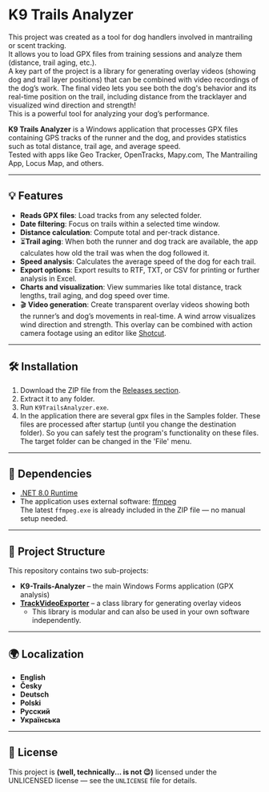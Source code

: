 # K9 Trails Analyzer

This project was created as a tool for dog handlers involved in mantrailing or scent tracking.  
It allows you to load GPX files from training sessions and analyze them (distance, trail aging, etc.).  
A key part of the project is a library for generating overlay videos (showing dog and trail layer positions) that can be combined with video recordings of the dog’s work. The final video lets you see both the dog's behavior and its real-time position on the trail, including distance from the tracklayer and visualized wind direction and strength!  
This is a powerful tool for analyzing your dog’s performance.

**K9 Trails Analyzer** is a Windows application that processes GPX files containing GPS tracks of the runner and the dog, and provides statistics such as total distance, trail age, and average speed.  
Tested with apps like Geo Tracker, OpenTracks, Mapy.com, The Mantrailing App, Locus Map, and others.

---

## 💡 Features

- **Reads GPX files**: Load tracks from any selected folder.
- **Date filtering**: Focus on trails within a selected time window.
- **Distance calculation**: Compute total and per-track distance.
- ⏳**Trail aging**: When both the runner and dog track are available, the app calculates how old the trail was when the dog followed it.
- **Speed analysis**: Calculates the average speed of the dog for each trail.
- **Export options**: Export results to RTF, TXT, or CSV for printing or further analysis in Excel.
- **Charts and visualization**: View summaries like total distance, track lengths, trail aging, and dog speed over time.
- 🎬 **Video generation**: Create transparent overlay videos showing both the runner’s and dog’s movements in real-time. A wind arrow visualizes wind direction and strength. This overlay can be combined with action camera footage using an editor like [Shotcut](https://shotcut.org/).

---

## 🛠️ Installation

1. Download the ZIP file from the [Releases section](https://github.com/mwrnckx/K9-Trails-AnalyzerII/releases).
2. Extract it to any folder.
3. Run `K9TrailsAnalyzer.exe`.
4. In the application there are several gpx files in the Samples folder. These files are processed after startup (until you change the destination folder). So you can safely test the program's functionality on these files. The target folder can be changed in the 'File' menu.

---

## 🧱 Dependencies

- [.NET 8.0 Runtime](https://dotnet.microsoft.com/en-us/download)
- The application uses external software: [ffmpeg](https://ffmpeg.org/)  
  The latest `ffmpeg.exe` is already included in the ZIP file — no manual setup needed.

---

## 📂 Project Structure

This repository contains two sub-projects:

- **K9-Trails-Analyzer** – the main Windows Forms application (GPX analysis)
- **[TrackVideoExporter](TrackVideoExporter.md)** – a class library for generating overlay videos
  - This library is modular and can also be used in your own software independently.

---

## 🌍 Localization

- **English**
- **Česky**
- **Deutsch**
- **Polski**
- **Русский**
- **Українська**

---

## 📜 License

This project is **(well, technically... is not 😉)** licensed under the UNLICENSED license — see the `UNLICENSE` file for details.

